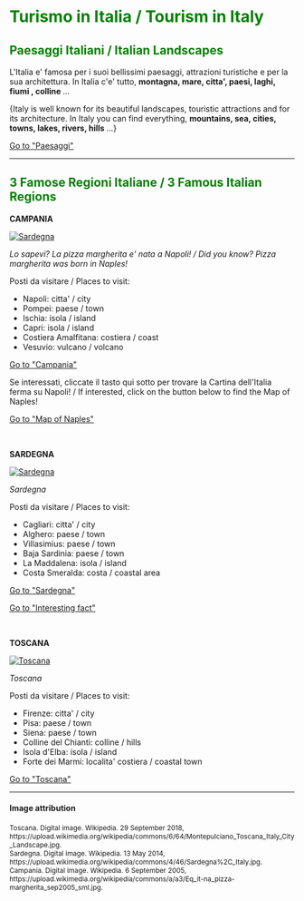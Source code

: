 <h1 style="color:green;"> Turismo in Italia / Tourism in Italy </h1>

<h2 style="color:green;"> Paesaggi Italiani / Italian Landscapes </h2>

<p lang="it"> L'Italia e' famosa per i suoi bellissimi paesaggi, attrazioni turistiche e per la sua architettura. In Italia c'e' tutto, <strong> montagna, mare, citta', paesi, laghi, fiumi , colline </strong> ... </p>
  
<p lang="eng"> {Italy is well known for its beautiful landscapes, touristic attractions and for its architecture. In Italy you can find everything, <strong> mountains, sea, cities, towns, lakes, rivers, hills </strong>...} </p> 
  
<p>
<a style="float:right:" href="paesaggi.html" class="btn2">Go to "Paesaggi"</a>
</p>
<div style="clear.both;"> </div>

<hr>

<h2 style="color:green;"> 3 Famose Regioni Italiane / 3 Famous Italian Regions </h2>

<p> <strong> CAMPANIA </strong> </p>

<p>
   <a href="https://upload.wikimedia.org/wikipedia/commons/a/a3/Eq_it-na_pizza-margherita_sep2005_sml.jpg" 
 title="Sardegna">
     
 <img class="imgLeft"
 src="https://upload.wikimedia.org/wikipedia/commons/a/a3/Eq_it-na_pizza-margherita_sep2005_sml.jpg" alt="Sardegna">

 </a>

<p lang="it"> <i> Lo sapevi? La pizza margherita e' nata a Napoli! / Did you know? Pizza margherita was born in Naples! </i> </p>
 
 <p style="clear:both;"></p>

<p> Posti da visitare / Places to visit: </p>

<ul style="list-style-type:disc">
  <li> Napoli: citta' / city </li>
  <li> Pompei: paese / town </li>
  <li> Ischia: isola / island </li>
  <li> Capri: isola / island </li>
  <li> Costiera Amalfitana: costiera / coast </li>
  <li> Vesuvio: vulcano / volcano </li>
</ul>

<p>
<a style="float:right:" href="imagescampania.html" class="btn2">Go to "Campania"</a>
</p>
<div style="clear.both;"> </div>

<p> Se interessati, cliccate il tasto qui sotto per trovare la Cartina dell'Italia ferma su Napoli! / If interested, click on the button below to find the Map of Naples! </p>
<p>
<a style="float:right:" href="map.html" class="btn2">Go to "Map of Naples"</a>
</p>
<div style="clear.both;"> </div>

<br>
<p> <strong> SARDEGNA </strong> </p>

<p>
   <a href="https://upload.wikimedia.org/wikipedia/commons/4/46/Sardegna%2C_Italy.jpg" 
 title="Sardegna">
     
 <img class="imgLeft"
 src="https://upload.wikimedia.org/wikipedia/commons/4/46/Sardegna%2C_Italy.jpg" alt="Sardegna">

 </a>

<p lang="it"> <i> Sardegna </i> </p>
 
 <p style="clear:both;"></p>

<p> Posti da visitare / Places to visit: </p>

<ul style="list-style-type:disc">
  <li> Cagliari: citta' / city </li>
  <li> Alghero: paese / town </li>
  <li> Villasimius: paese / town </li>
  <li> Baja Sardinia: paese / town </li>
  <li> La Maddalena: isola / island </li>
  <li> Costa Smeralda: costa / coastal area </li>
</ul>

<p>
<a style="float:right:" href="imagessardinia.html" class="btn2">Go to "Sardegna"</a>
</p>
<div style="clear.both;"> </div>

<p>
<a style="float:right:" href="famousregions.html" class="btn2"> Go to "Interesting fact" </a>
</p>
<div style="clear.both;"> </div>

<br>
<p> <strong> TOSCANA </strong> </p>

<p>
   <a href="https://upload.wikimedia.org/wikipedia/commons/6/64/Montepulciano_Toscana_Italy_City_Landscape.jpg" 
 title="Toscana">
     
 <img class="imgLeft"
 src="https://upload.wikimedia.org/wikipedia/commons/6/64/Montepulciano_Toscana_Italy_City_Landscape.jpg" alt="Toscana">

 </a>

<p lang="it"> <i> Toscana </i> </p>
 
 <p style="clear:both;"></p>

<p> Posti da visitare / Places to visit: </p>

<ul style="list-style-type:disc">
  <li> Firenze: citta' / city </li>
  <li> Pisa: paese / town </li>
  <li> Siena: paese / town </li>
  <li> Colline del Chianti: colline / hills </li>
  <li> Isola d'Elba: isola / island </li>
  <li> Forte dei Marmi: localita' costiera / coastal town </li>
</ul>

<p>
<a style="float:right:" href="imagestoscana.html" class="btn2">Go to "Toscana"</a>
</p>
<div style="clear.both;"> </div>



<hr> 
<h4>Image attribution</h4>
<p style="font-size:85%;"> 
Toscana. Digital image. Wikipedia. 29 September 2018, https://upload.wikimedia.org/wikipedia/commons/6/64/Montepulciano_Toscana_Italy_City_Landscape.jpg. <br>
Sardegna. Digital image. Wikipedia. 13 May 2014, https://upload.wikimedia.org/wikipedia/commons/4/46/Sardegna%2C_Italy.jpg. <br>
Campania. Digital image. Wikipedia. 6 September 2005, https://upload.wikimedia.org/wikipedia/commons/a/a3/Eq_it-na_pizza-margherita_sep2005_sml.jpg. <br>
</p>


